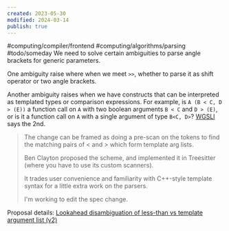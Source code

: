 ```yaml
---
created: 2023-05-30
modified: 2024-03-14
publish: true
---
```


#computing/compiler/frontend #computing/algorithms/parsing  #todo/someday 
We need to solve certain ambiguities to parse angle brackets for generic parameters.

One ambiguity raise where when we meet `>>`, whether to parse it as shift operator or two angle brackets.

Another ambiguity raises when we have constructs that can be interpreted as templated types or comparison expressions. For example, is `A (B < C, D > (E))` a function call on `A` with two boolean arguments `B < C` and `D > (E)`, or is it a function call on `A` with a single argument of type `B<C, D>`? [WGSLl](https://mastodon.gamedev.place/@dneto/109801892099938143) says the 2nd.


> The change can be framed as doing a pre-scan on the tokens to find the matching pairs of < and > which form template arg lists.
> 
> Ben Clayton proposed the scheme, and implemented it in Treesitter (where you have to use its custom scanners). 
> 
> It trades user convenience and familiarity with C++-style template syntax for a little extra work on the parsers.
> 
> I'm working to edit the spec change.

Proposal details: [Lookahead disambiguation of less-than vs template argument list (v2)](https://github.com/gpuweb/gpuweb/issues/3770)
